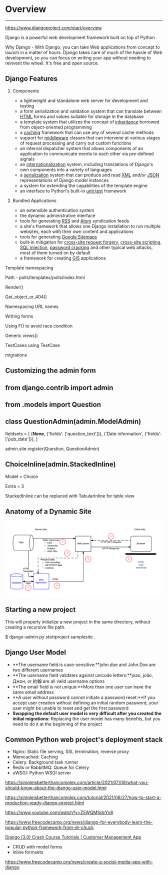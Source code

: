 # Overview

---

<https://www.djangoproject.com/start/overview>

Django is a powerful web development framework built on top of Python

Why Django - With Django, you can take Web applications from concept to launch in a matter of hours. Django takes care of much of the hassle of Web development, so you can focus on writing your app without needing to reinvent the wheel. It's free and open source.

## Django Features

1. Components
    - a lightweight and standalone web server for development and testing
    - a form serialization and validation system that can translate between [HTML](https://en.wikipedia.org/wiki/HTML) forms and values suitable for storage in the database
    - a template system that utilizes the concept of [inheritance](https://en.wikipedia.org/wiki/Inheritance_(object-oriented_programming)) borrowed from object-oriented programming
    - a [caching](https://en.wikipedia.org/wiki/Web_cache) framework that can use any of several cache methods
    - support for [middleware](https://en.wikipedia.org/wiki/Middleware) classes that can intervene at various stages of request processing and carry out custom functions
    - an internal dispatcher system that allows components of an application to communicate events to each other via pre-defined signals
    - an [internationalization](https://en.wikipedia.org/wiki/Internationalization_and_localization) system, including translations of Django's own components into a variety of languages
    - a [serialization](https://en.wikipedia.org/wiki/Serialization) system that can produce and read [XML](https://en.wikipedia.org/wiki/XML) and/or [JSON](https://en.wikipedia.org/wiki/JSON) representations of Django model instances
    - a system for extending the capabilities of the template engine
    - an interface to Python's built-in [unit test](https://en.wikipedia.org/wiki/Unit_test) framework

2. Bundled Applications
    - an extensible authentication system
    - the dynamic administrative interface
    - tools for generating [RSS](https://en.wikipedia.org/wiki/RSS_(file_format)) and [Atom](https://en.wikipedia.org/wiki/Atom_(standard)) syndication feeds
    - a site's framework that allows one Django installation to run multiple websites, each with their own content and applications
    - tools for generating [Google Sitemaps](https://en.wikipedia.org/wiki/Google_Sitemaps)
    - built-in mitigation for [cross-site request forgery](https://en.wikipedia.org/wiki/Cross-site_request_forgery), [cross-site scripting](https://en.wikipedia.org/wiki/Cross-site_scripting), [SQL injection](https://en.wikipedia.org/wiki/SQL_injection), [password cracking](https://en.wikipedia.org/wiki/Password_cracking) and other typical web attacks, most of them turned on by default
    - a framework for creating [GIS](https://en.wikipedia.org/wiki/Geographic_information_system) applications

Template namespacing

Path - polls/templates/polls/index.html

Render()

Get_object_or_404()

Namespacing URL names

Writing forms

Using F() to avoid race condition

Generic views()

TestCases using TestCase

migrations

## Customizing the admin form

## from django.contrib import admin

## from .models import Question

## class QuestionAdmin(admin.ModelAdmin)

fieldsets = [
(**None**, {'fields': ['question_text']}),
('Date information', {'fields': ['pub_date']}),
]

admin.site.register(Question, QuestionAdmin)

## ChoiceInline(admin.StackedInline)

Model = Choice

Extra = 3

StackedInline can be replaced with TabularInline for table view

## Anatomy of a Dynamic Site

![image](media/Overview-image1.png)

## Starting a new project

This will properly initialize a new project in the same directory, without creating a recursive file path.

$ django-admin.py startproject samplesite .

## Django User Model

- **The username field is case-sensitive:**john.doe and John.Doe are two different usernames
- **The username field validates against unicode letters:**joao, joão, Джон, or 約翰 are all valid username options
- **The email field is not unique:**More than one user can have the same email address
- **A user without password cannot initiate a password reset:**If you accept user creation without defining an initial random password, your user might be unable to reset and get the first password
- **Swapping the default user model is very difficult after you created the initial migrations:** Replacing the user model has many benefits, but you need to do it at the beginning of the project

## Common Python web project's deployment stack

- Nginx: Static file serving, SSL termination, reverse proxy
- Memcached: Caching
- Celery: Background task runner
- Redis or RabbitMQ: Queue for Celery
- uWSGI: Python WSGI server

<https://simpleisbetterthancomplex.com/article/2021/07/08/what-you-should-know-about-the-django-user-model.html>

<https://simpleisbetterthancomplex.com/tutorial/2021/06/27/how-to-start-a-production-ready-django-project.html>

<https://www.youtube.com/watch?v=Z5WQMSdcYv8>

<https://www.freecodecamp.org/news/django-for-everybody-learn-the-popular-python-framework-from-dr-chuck>

[Django (3.0) Crash Course Tutorials | Customer Management App](https://www.youtube.com/playlist?list=PL-51WBLyFTg2vW-_6XBoUpE7vpmoR3ztO)

- CRUD with model forms
- Inline formsets

<https://www.freecodecamp.org/news/create-a-social-media-app-with-django>
